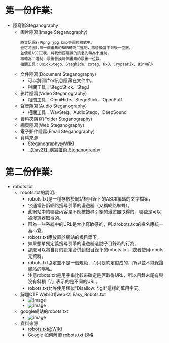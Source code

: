 # 第一份作業:
- 隱寫術Steganography
  - 圖片隱寫(Image Steganography)
    ```
    將資訊保存再png.jpg.bmp等圖片格式中。
    也可將圖片每一個畫素的RGB轉為二進制，再替換當中最後一位數，
    並使用ASCII表，將我們要隱藏的訊息先轉為十進制，
    再轉為二進制，最後替換每個畫素的最後一位數。
    相關工具：QuickStego、Steghide、zsteg、HxD、CryptaPix、BinWalk
    ```
  - 文件隱寫(Document Steganography)
    - 可以將圖片or訊息隱藏在文件中。
    - 相關工具：StegoStick、StegJ
  - 影片隱寫(Video Steganography)
    - 相關工具：OmniHide、StegoStick、OpenPuff
  - 聲音隱寫(Audio Steganography)
    - 相關工具：WavSteg、AudioStego、DeepSound
  - 資料夾隱寫(Folder Steganography)
  - 網頁隱寫(Web Steganography)
  - 電子郵件隱寫(Email Steganography)
  - 資料來源:
    - [Steganography@WIKI](https://en.wikipedia.org/wiki/Steganography)
    - [【Day21】隱寫技術 Steganography](https://ithelp.ithome.com.tw/articles/10278407)

# 第二份作業:
- robots.txt
  - robots.txt的說明:
    - robots.txt是一種存放於網站根目錄下的ASCII編碼的文字檔案，
    - 它通常告訴網路搜尋引擎的漫遊器（又稱網路蜘蛛），
    - 此網站中的哪些內容是不應被搜尋引擎的漫遊器取得的，哪些是可以被漫遊器取得的。
    - 因為一些系統中的URL是大小寫敏感的，所以robots.txt的檔名應統一為小寫。
    - robots.txt應放置於網站的根目錄下。
    - 如果想單獨定義搜尋引擎的漫遊器造訪子目錄時的行為，
    - 那麼可以將自訂的設定合併到根目錄下的robots.txt，或者使用robots元資料。
    - robots.txt協定並不是一個規範，而只是約定俗成的，所以並不能保證網站的隱私。
    - 注意robots.txt是用字串比較來確定是否取得URL，所以目錄末尾有與沒有斜槓「/」表示的是不同的URL。
    - robots.txt允許使用類似"Disallow: *.gif"這樣的萬用字元。
  - 解題CTF Web101|web-2: Easy_Robots.txt
    - ![image](https://user-images.githubusercontent.com/114580308/192783868-734cec96-f643-4dc5-baf1-2a0f02cb9ac5.png)
    - ![image](https://user-images.githubusercontent.com/114580308/192776851-9b139b21-5b64-4879-9065-ec3a637374f6.png)
  - google網站的robots.txt
    - ![image](https://user-images.githubusercontent.com/114580308/192783678-e49a5d5c-a6cf-4742-90ff-6ffd79c3e2ab.png)
  - 資料來源:
    - [robots.txt@WIKI](https://zh.wikipedia.org/zh-tw/Robots.txt) 
    - [Google 如何解讀 robots.txt 規格](https://developers.google.com/search/docs/advanced/robots/robots_txt?hl=zh-tw)
